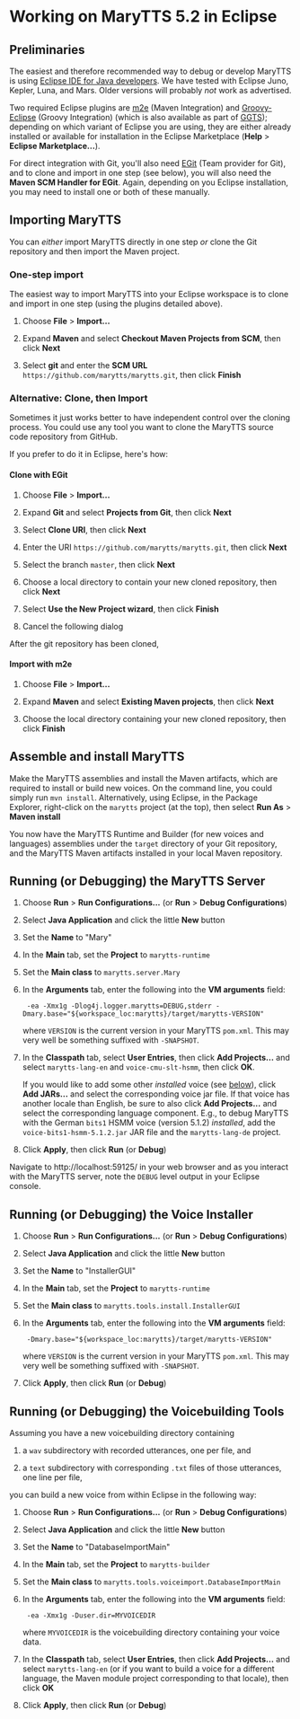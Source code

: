 # Working on MaryTTS 5.2 in Eclipse #

## Preliminaries ##

The easiest and therefore recommended way to debug or develop MaryTTS is using [Eclipse IDE for Java developers](http://eclipse.org).
We have tested with Eclipse Juno, Kepler, Luna, and Mars.
Older versions will probably *not* work as advertised.

Two required Eclipse plugins are [m2e](https://marketplace.eclipse.org/content/maven-integration-eclipse-luna-and-newer) (Maven Integration) and [Groovy-Eclipse](https://github.com/groovy/groovy-eclipse/wiki) (Groovy Integration) (which is also available as part of [GGTS](https://marketplace.eclipse.org/content/groovygrails-tool-suite-ggts-eclipse));
depending on which variant of Eclipse you are using, they are either already installed or available for installation in the Eclipse Marketplace (**Help** > **Eclipse Marketplace...**).

For direct integration with Git, you'll also need [EGit](https://marketplace.eclipse.org/content/egit-git-team-provider) (Team provider for Git), and to clone and import in one step (see below), you will also need the **Maven SCM Handler for EGit**.
Again, depending on you Eclipse installation, you may need to install one or both of these manually.

## Importing MaryTTS ##

You can *either* import MaryTTS directly in one step *or* clone the Git repository and then import the Maven project.

### One-step import ###

The easiest way to import MaryTTS into your Eclipse workspace is to clone and import in one step (using the plugins detailed above).

1. Choose **File** > **Import...**

2. Expand **Maven** and select **Checkout Maven Projects from SCM**, then click **Next**

3. Select **git** and enter the **SCM URL** `https://github.com/marytts/marytts.git`, then click **Finish**

### Alternative: Clone, then Import ###

Sometimes it just works better to have independent control over the cloning process.
You could use any tool you want to clone the MaryTTS source code repository from GitHub.

If you prefer to do it in Eclipse, here's how:

#### Clone with EGit ####

1. Choose **File** > **Import...**

2. Expand **Git** and select **Projects from Git**, then click **Next**

3. Select **Clone URI**, then click **Next**

4. Enter the URI `https://github.com/marytts/marytts.git`, then click **Next**

5. Select the branch `master`, then click **Next**

6. Choose a local directory to contain your new cloned repository, then click **Next**

7. Select **Use the New Project wizard**, then click **Finish**

8. Cancel the following dialog

After the git repository has been cloned,

#### Import with m2e ####

1. Choose **File** > **Import...**

2. Expand **Maven** and select **Existing Maven projects**, then click **Next**

3. Choose the local directory containing your new cloned repository, then click **Finish**

## Assemble and install MaryTTS ##

Make the MaryTTS assemblies and install the Maven artifacts, which are required to install or build new voices.
On the command line, you could simply run `mvn install`.
Alternatively, using Eclipse, in the Package Explorer, right-click on the `marytts` project (at the top), then select **Run As** > **Maven install**

You now have the MaryTTS Runtime and Builder (for new voices and languages) assemblies under the `target` directory of your Git repository, and the MaryTTS Maven artifacts installed in your local Maven repository.

## Running (or Debugging) the MaryTTS Server ##

1. Choose **Run** > **Run Configurations...** (or **Run** > **Debug Configurations**)

2. Select **Java Application** and click the little **New** button

3. Set the **Name** to "Mary"

4. In the **Main** tab, set the **Project** to `marytts-runtime`

5. Set the **Main class** to `marytts.server.Mary`

6. In the **Arguments** tab, enter the following into the **VM arguments** field:

		-ea -Xmx1g -Dlog4j.logger.marytts=DEBUG,stderr -Dmary.base="${workspace_loc:marytts}/target/marytts-VERSION"

	where `VERSION` is the current version in your MaryTTS `pom.xml`.
	This may very well be something suffixed with `-SNAPSHOT`.

7. In the **Classpath** tab, select **User Entries**, then click **Add Projects...** and
   select `marytts-lang-en` and `voice-cmu-slt-hsmm`, then click **OK**.

   If you would like to add some other *installed* voice (see [below](#running-or-debugging-the-voice-installer)), click **Add JARs...** and select the corresponding voice jar file. If that voice has another locale than English, be sure to also click **Add Projects...** and select the corresponding language component.
   E.g., to debug MaryTTS with the German `bits1` HSMM voice (version 5.1.2) *installed*, add the `voice-bits1-hsmm-5.1.2.jar` JAR file and the `marytts-lang-de` project.

8. Click **Apply**, then click **Run** (or **Debug**)

Navigate to http://localhost:59125/ in your web browser and as you interact with the MaryTTS server, note the `DEBUG` level output in your Eclipse console.

## Running (or Debugging) the Voice Installer ##

1. Choose **Run** > **Run Configurations...** (or **Run** > **Debug Configurations**)

2. Select **Java Application** and click the little **New** button

3. Set the **Name** to "InstallerGUI"

4. In the **Main** tab, set the **Project** to `marytts-runtime`

5. Set the **Main class** to `marytts.tools.install.InstallerGUI`

6. In the **Arguments** tab, enter the following into the **VM arguments** field:

		-Dmary.base="${workspace_loc:marytts}/target/marytts-VERSION"

	where `VERSION` is the current version in your MaryTTS `pom.xml`.
	This may very well be something suffixed with `-SNAPSHOT`.

8. Click **Apply**, then click **Run** (or **Debug**)

## Running (or Debugging) the Voicebuilding Tools ##

Assuming you have a new voicebuilding directory containing

1. a `wav` subdirectory with recorded utterances, one per file, and

2. a `text` subdirectory with corresponding `.txt` files of those utterances, one line per file,

you can build a new voice from within Eclipse in the following way:

1. Choose **Run** > **Run Configurations...** (or **Run** > **Debug Configurations**)

2. Select **Java Application** and click the little **New** button

3. Set the **Name** to "DatabaseImportMain"

4. In the **Main** tab, set the **Project** to `marytts-builder`

5. Set the **Main class** to `marytts.tools.voiceimport.DatabaseImportMain`

6. In the **Arguments** tab, enter the following into the **VM arguments** field:

		-ea -Xmx1g -Duser.dir=MYVOICEDIR

	where `MYVOICEDIR` is the voicebuilding directory containing your voice data.

7. In the **Classpath** tab, select **User Entries**, then click **Add Projects...** and
   select `marytts-lang-en` (or if you want to build a voice for a different language, the Maven module project corresponding to that locale), then click **OK**

8. Click **Apply**, then click **Run** (or **Debug**)
